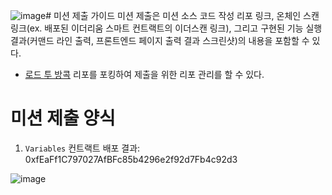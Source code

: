 ![image](https://github.com/user-attachments/assets/9a39f5fe-9eac-46c9-9d00-83277d664f44)# 미션 제출 가이드
미션 제출은 미션 소스 코드 작성 리포 링크, 온체인 스캔 링크(ex. 배포된 이더리움 스마트 컨트랙트의 이더스캔 링크), 그리고 구현된 기능 실행 결과(커맨드 라인 출력, 프론트엔드 페이지 출력 결과 스크린샷)의 내용을 포함할 수 있다. 

* [로드 투 방콕](https://github.com/LudiumAgwn/road-to-bangkok) 리포를 포킹하여 제출을 위한 리포 관리를 할 수 있다.

# 미션 제출 양식
1. `Variables` 컨트랙트 배포 결과: 
0xfEaFf1C797027AfBFc85b4296e2f92d7Fb4c92d3

![image](https://github.com/user-attachments/assets/62394c30-f8d1-46bf-a47c-1d239676b6cf)
